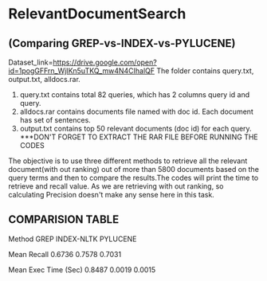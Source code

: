 # RelevantDocumentSearch
## (Comparing GREP-vs-INDEX-vs-PYLUCENE)
Dataset_link=https://drive.google.com/open?id=1pogGFFrn_WjIKn5uTKQ_mw4N4CIhalQF
The folder contains query.txt, output.txt, alldocs.rar.
1. query.txt contains total 82 queries, which has 2 columns query id and query.
2. alldocs.rar contains documents file named with doc id. Each document has set of sentences.
3. output.txt contains top 50 relevant documents (doc id) for each query.<br>
***DON'T FORGET TO EXTRACT THE RAR FILE BEFORE RUNNING THE CODES

The objective is to use three different methods to retrieve all the relevant document(with out ranking) out of more than 5800 documents based on the query terms and then to compare the results.The codes will print the time to retrieve and recall value. As we are retrieving with out ranking, so calculating Precision doesn't make any sense here in this task.

## COMPARISION TABLE 

Method                      GREP            INDEX-NLTK          PYLUCENE 

Mean Recall               0.6736            0.7578              0.7031 
  
Mean Exec Time (Sec)      0.8487            0.0019              0.0015 



















 
